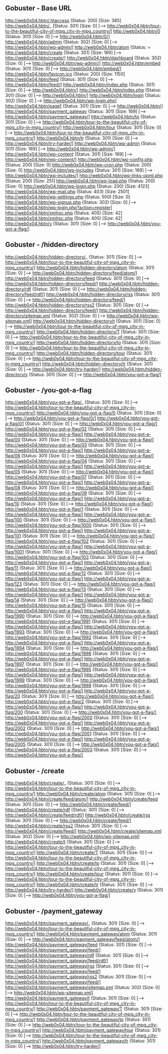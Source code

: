 ## Gobuster - Base URL
http://web0x04.hbtn/.htaccess            (Status: 200) [Size: 385]
http://web0x04.hbtn/_                    (Status: 301) [Size: 0] [--> http://web0x04.hbtn/tour-to-the-beautiful-city-of-mpg_city-in-mpg_country/]
http://web0x04.hbtn/0                    (Status: 301) [Size: 0] [--> http://web0x04.hbtn/0/]
http://web0x04.hbtn/admin                (Status: 302) [Size: 0] [--> http://web0x04.hbtn/wp-admin/]                                                            http://web0x04.hbtn/atom                 (Status: =
http://web0x04.hbtn/create               (Status: 301)  [Size: 169] [--> http://web0x04.hbtn/create/]
http://web0x04.hbtn/dashboard            (Status: 302) [Size: 0] [--> http://web0x04.hbtn/wp-admin/]
http://web0x04.hbtn/embed                (Status: 301) [Size: 0] [--> http://web0x04.hbtn/embed/]
http://web0x04.hbtn/favicon.ico          (Status: 200) [Size: 1150]
http://web0x04.hbtn/feed                 (Status: 301) [Size: 0] [--> http://web0x04.hbtn/feed/]
http://web0x04.hbtn/index.php            (Status: 301) [Size: 0] [--> http://web0x04.hbtn/]
http://web0x04.hbtn/index.php            (Status: 301) [Size: 0] [--> http://web0x04.hbtn/]
http://web0x04.hbtn/login                (Status: 302) [Size: 0] [--> http://web0x04.hbtn/wp-login.php]
http://web0x04.hbtn/page1                (Status: 301) [Size: 0] [--> http://web0x04.hbtn/]
http://web0x04.hbtn/payment_gateway      (Status: 301) [Size: 169] [--> http://web0x04.hbtn/payment_gateway/]
http://web0x04.hbtn/to                   (Status: 301) [Size: 0] [--> http://web0x04.hbtn/tour-to-the-beautiful-city-of-mpg_city-in-mpg_country/]
http://web0x04.hbtn/tour                 (Status: 301) [Size: 0] [--> http://web0x04.hbtn/tour-to-the-beautiful-city-of-mpg_city-in-mpg_country/]
http://web0x04.hbtn/tr                   (Status: 301) [Size: 0] [--> http://web0x04.hbtn/try-harder/]
http://web0x04.hbtn/wp-admin             (Status: 301) [Size: 169] [--> http://web0x04.hbtn/wp-admin/]
http://web0x04.hbtn/wp-content           (Status: 301) [Size: 169] [--> http://web0x04.hbtn/wp-content/]
http://web0x04.hbtn/wp-config.php        (Status: 200) [Size: 0]
http://web0x04.hbtn/wp-cron.php          (Status: 200) [Size: 0]
http://web0x04.hbtn/wp-includes          (Status: 301) [Size: 169] [--> http://web0x04.hbtn/wp-includes/]
http://web0x04.hbtn/wp-links-opml.php    (Status: 200) [Size: 251]
http://web0x04.hbtn/wp-load.php          (Status: 200) [Size: 0]
http://web0x04.hbtn/wp-login.php         (Status: 200) [Size: 4123]
http://web0x04.hbtn/wp-mail.php          (Status: 403) [Size: 2501]
http://web0x04.hbtn/wp-settings.php      (Status: 500) [Size: 0]
http://web0x04.hbtn/wp-signup.php        (Status: 302) [Size: 0] [--> http://web0x04.hbtn/wp-login.php?action=register]
http://web0x04.hbtn/xmlrpc.php           (Status: 405) [Size: 42]
http://web0x04.hbtn/xmlrpc.php           (Status: 405) [Size: 42]
http://web0x04.hbtn/y                    (Status: 301) [Size: 0] [--> http://web0x04.hbtn/you-got-a-flag/]

## Gobuster - /hidden-directory
http://web0x04.hbtn/hidden-directory/_                    (Status: 301) [Size: 0] [--> http://web0x04.hbtn/tour-to-the-beautiful-city-of-mpg_city-in-mpg_country/]
http://web0x04.hbtn/hidden-directory/atom                 (Status: 301) [Size: 0] [--> http://web0x04.hbtn/hidden-directory/feed/atom/]
http://web0x04.hbtn/hidden-directory/feed                 (Status: 301) [Size: 0] [--> http://web0x04.hbtn/hidden-directory/feed/]
http://web0x04.hbtn/hidden-directory/rdf                  (Status: 301) [Size: 0] [--> http://web0x04.hbtn/hidden-directory/feed/rdf/]
http://web0x04.hbtn/hidden-directory/rss                  (Status: 301) [Size: 0] [--> http://web0x04.hbtn/hidden-directory/feed/]
http://web0x04.hbtn/hidden-directory/rss2                 (Status: 301) [Size: 0] [--> http://web0x04.hbtn/hidden-directory/feed/]
http://web0x04.hbtn/hidden-directory/sitemap.xml          (Status: 302) [Size: 0] [--> http://web0x04.hbtn/wp-sitemap.xml]
http://web0x04.hbtn/hidden-directory/t                    (Status: 301) [Size: 0] [--> http://web0x04.hbtn/tour-to-the-beautiful-city-of-mpg_city-in-mpg_country/]
http://web0x04.hbtn/hidden-directory/T                    (Status: 301) [Size: 0] [--> http://web0x04.hbtn/tour-to-the-beautiful-city-of-mpg_city-in-mpg_country/]
http://web0x04.hbtn/hidden-directory/to                   (Status: 301) [Size: 0] [--> http://web0x04.hbtn/tour-to-the-beautiful-city-of-mpg_city-in-mpg_country/]
http://web0x04.hbtn/hidden-directory/tour                 (Status: 301) [Size: 0] [--> http://web0x04.hbtn/tour-to-the-beautiful-city-of-mpg_city-in-mpg_country/]
http://web0x04.hbtn/hidden-directory/tr                   (Status: 301) [Size: 0] [--> http://web0x04.hbtn/try-harder/]
http://web0x04.hbtn/hidden-directory/y                    (Status: 301) [Size: 0] [--> http://web0x04.hbtn/you-got-a-flag/]

## Gobuster - /you-got-a-flag
http://web0x04.hbtn/you-got-a-flag/_                    (Status: 301) [Size: 0] [--> http://web0x04.hbtn/tour-to-the-beautiful-city-of-mpg_city-in-mpg_country/]
http://web0x04.hbtn/you-got-a-flag/0                    (Status: 301) [Size: 0] [--> http://web0x04.hbtn/you-got-a-flag/0/]
http://web0x04.hbtn/you-got-a-flag/01                   (Status: 301) [Size: 0] [--> http://web0x04.hbtn/you-got-a-flag/]
http://web0x04.hbtn/you-got-a-flag/02                   (Status: 301) [Size: 0] [--> http://web0x04.hbtn/you-got-a-flag/]
http://web0x04.hbtn/you-got-a-flag/00                   (Status: 301) [Size: 0] [--> http://web0x04.hbtn/you-got-a-flag/]
http://web0x04.hbtn/you-got-a-flag/03                   (Status: 301) [Size: 0] [--> http://web0x04.hbtn/you-got-a-flag/]
http://web0x04.hbtn/you-got-a-flag/06                   (Status: 301) [Size: 0] [--> http://web0x04.hbtn/you-got-a-flag/]
http://web0x04.hbtn/you-got-a-flag/04                   (Status: 301) [Size: 0] [--> http://web0x04.hbtn/you-got-a-flag/]
http://web0x04.hbtn/you-got-a-flag/05                   (Status: 301) [Size: 0] [--> http://web0x04.hbtn/you-got-a-flag/]
http://web0x04.hbtn/you-got-a-flag/07                   (Status: 301) [Size: 0] [--> http://web0x04.hbtn/you-got-a-flag/]
http://web0x04.hbtn/you-got-a-flag/08                   (Status: 301) [Size: 0] [--> http://web0x04.hbtn/you-got-a-flag/]
http://web0x04.hbtn/you-got-a-flag/09                   (Status: 301) [Size: 0] [--> http://web0x04.hbtn/you-got-a-flag/]
http://web0x04.hbtn/you-got-a-flag/10                   (Status: 301) [Size: 0] [--> http://web0x04.hbtn/you-got-a-flag/]
http://web0x04.hbtn/you-got-a-flag/1                    (Status: 301) [Size: 0] [--> http://web0x04.hbtn/you-got-a-flag/]
http://web0x04.hbtn/you-got-a-flag/100                  (Status: 301) [Size: 0] [--> http://web0x04.hbtn/you-got-a-flag/]
http://web0x04.hbtn/you-got-a-flag/1000                 (Status: 301) [Size: 0] [--> http://web0x04.hbtn/you-got-a-flag/]
http://web0x04.hbtn/you-got-a-flag/101                  (Status: 301) [Size: 0] [--> http://web0x04.hbtn/you-got-a-flag/]
http://web0x04.hbtn/you-got-a-flag/102                  (Status: 301) [Size: 0] [--> http://web0x04.hbtn/you-got-a-flag/]
http://web0x04.hbtn/you-got-a-flag/1001                 (Status: 301) [Size: 0] [--> http://web0x04.hbtn/you-got-a-flag/]
http://web0x04.hbtn/you-got-a-flag/103                  (Status: 301) [Size: 0] [--> http://web0x04.hbtn/you-got-a-flag/]
http://web0x04.hbtn/you-got-a-flag/11                   (Status: 301) [Size: 0] [--> http://web0x04.hbtn/you-got-a-flag/]
http://web0x04.hbtn/you-got-a-flag/12                   (Status: 301) [Size: 0] [--> http://web0x04.hbtn/you-got-a-flag/]
http://web0x04.hbtn/you-got-a-flag/123                  (Status: 301) [Size: 0] [--> http://web0x04.hbtn/you-got-a-flag/]
http://web0x04.hbtn/you-got-a-flag/13                   (Status: 301) [Size: 0] [--> http://web0x04.hbtn/you-got-a-flag/]
http://web0x04.hbtn/you-got-a-flag/14                   (Status: 301) [Size: 0] [--> http://web0x04.hbtn/you-got-a-flag/]
http://web0x04.hbtn/you-got-a-flag/15                   (Status: 301) [Size: 0] [--> http://web0x04.hbtn/you-got-a-flag/]
http://web0x04.hbtn/you-got-a-flag/1990                 (Status: 301) [Size: 0] [--> http://web0x04.hbtn/you-got-a-flag/]
http://web0x04.hbtn/you-got-a-flag/1991                 (Status: 301) [Size: 0] [--> http://web0x04.hbtn/you-got-a-flag/]
http://web0x04.hbtn/you-got-a-flag/1993                 (Status: 301) [Size: 0] [--> http://web0x04.hbtn/you-got-a-flag/]
http://web0x04.hbtn/you-got-a-flag/1992                 (Status: 301) [Size: 0] [--> http://web0x04.hbtn/you-got-a-flag/]
http://web0x04.hbtn/you-got-a-flag/1994                 (Status: 301) [Size: 0] [--> http://web0x04.hbtn/you-got-a-flag/]
http://web0x04.hbtn/you-got-a-flag/1996                 (Status: 301) [Size: 0] [--> http://web0x04.hbtn/you-got-a-flag/]
http://web0x04.hbtn/you-got-a-flag/1997                 (Status: 301) [Size: 0] [--> http://web0x04.hbtn/you-got-a-flag/]
http://web0x04.hbtn/you-got-a-flag/1995                 (Status: 301) [Size: 0] [--> http://web0x04.hbtn/you-got-a-flag/]
http://web0x04.hbtn/you-got-a-flag/1999                 (Status: 301) [Size: 0] [--> http://web0x04.hbtn/you-got-a-flag/]
http://web0x04.hbtn/you-got-a-flag/1998                 (Status: 301) [Size: 0] [--> http://web0x04.hbtn/you-got-a-flag/]
http://web0x04.hbtn/you-got-a-flag/20                   (Status: 301) [Size: 0] [--> http://web0x04.hbtn/you-got-a-flag/]
http://web0x04.hbtn/you-got-a-flag/2                    (Status: 301) [Size: 0] [--> http://web0x04.hbtn/you-got-a-flag/]
http://web0x04.hbtn/you-got-a-flag/200                  (Status: 301) [Size: 0] [--> http://web0x04.hbtn/you-got-a-flag/]
http://web0x04.hbtn/you-got-a-flag/2000                 (Status: 301) [Size: 0] [--> http://web0x04.hbtn/you-got-a-flag/]
http://web0x04.hbtn/you-got-a-flag/2002                 (Status: 301) [Size: 0] [--> http://web0x04.hbtn/you-got-a-flag/]
http://web0x04.hbtn/you-got-a-flag/2001                 (Status: 301) [Size: 0] [--> http://web0x04.hbtn/you-got-a-flag/]
http://web0x04.hbtn/you-got-a-flag/2005                 (Status: 301) [Size: 0] [--> http://web0x04.hbtn/you-got-a-flag/]
http://web0x04.hbtn/you-got-a-flag/2003                 (Status: 301) [Size: 0] [--> http://web0x04.hbtn/you-got-a-flag/]

## Gobuster - /create
http://web0x04.hbtn/create/_                    (Status: 301) [Size: 0] [--> http://web0x04.hbtn/tour-to-the-beautiful-city-of-mpg_city-in-mpg_country/]
http://web0x04.hbtn/create/atom                 (Status: 301) [Size: 0] [--> http://web0x04.hbtn/create/feed/atom/]
http://web0x04.hbtn/create/feed                 (Status: 301) [Size: 0] [--> http://web0x04.hbtn/create/feed/]
http://web0x04.hbtn/create/rdf                  (Status: 301) [Size: 0] [--> http://web0x04.hbtn/create/feed/rdf/]
http://web0x04.hbtn/create/rss                  (Status: 301) [Size: 0] [--> http://web0x04.hbtn/create/feed/]
http://web0x04.hbtn/create/rss2                 (Status: 301) [Size: 0] [--> http://web0x04.hbtn/create/feed/]
http://web0x04.hbtn/create/sitemap.xml          (Status: 302) [Size: 0] [--> http://web0x04.hbtn/wp-sitemap.xml]
http://web0x04.hbtn/create/t                    (Status: 301) [Size: 0] [--> http://web0x04.hbtn/tour-to-the-beautiful-city-of-mpg_city-in-mpg_country/]
http://web0x04.hbtn/create/T                    (Status: 301) [Size: 0] [--> http://web0x04.hbtn/tour-to-the-beautiful-city-of-mpg_city-in-mpg_country/]
http://web0x04.hbtn/create/to                   (Status: 301) [Size: 0] [--> http://web0x04.hbtn/tour-to-the-beautiful-city-of-mpg_city-in-mpg_country/]
http://web0x04.hbtn/create/tour                 (Status: 301) [Size: 0] [--> http://web0x04.hbtn/tour-to-the-beautiful-city-of-mpg_city-in-mpg_country/]
http://web0x04.hbtn/create/tr                   (Status: 301) [Size: 0] [--> http://web0x04.hbtn/try-harder/]
http://web0x04.hbtn/create/y                    (Status: 301) [Size: 0] [--> http://web0x04.hbtn/you-got-a-flag/]

## Gobuster - /payment_gateway
http://web0x04.hbtn/payment_gateway/_                    (Status: 301) [Size: 0] [--> http://web0x04.hbtn/tour-to-the-beautiful-city-of-mpg_city-in-mpg_country/]
http://web0x04.hbtn/payment_gateway/atom                 (Status: 301) [Size: 0] [--> http://web0x04.hbtn/payment_gateway/feed/atom/]
http://web0x04.hbtn/payment_gateway/feed                 (Status: 301) [Size: 0] [--> http://web0x04.hbtn/payment_gateway/feed/]
http://web0x04.hbtn/payment_gateway/rdf                  (Status: 301) [Size: 0] [--> http://web0x04.hbtn/payment_gateway/feed/rdf/]
http://web0x04.hbtn/payment_gateway/rss                  (Status: 301) [Size: 0] [--> http://web0x04.hbtn/payment_gateway/feed/]
http://web0x04.hbtn/payment_gateway/rss2                 (Status: 301) [Size: 0] [--> http://web0x04.hbtn/payment_gateway/feed/]
http://web0x04.hbtn/payment_gateway/sitemap.xml          (Status: 302) [Size: 0] [--> http://web0x04.hbtn/wp-sitemap.xml]
http://web0x04.hbtn/payment_gateway/t                    (Status: 301) [Size: 0] [--> http://web0x04.hbtn/tour-to-the-beautiful-city-of-mpg_city-in-mpg_country/]
http://web0x04.hbtn/payment_gateway/T                    (Status: 301) [Size: 0] [--> http://web0x04.hbtn/tour-to-the-beautiful-city-of-mpg_city-in-mpg_country/]
http://web0x04.hbtn/payment_gateway/to                   (Status: 301) [Size: 0] [--> http://web0x04.hbtn/tour-to-the-beautiful-city-of-mpg_city-in-mpg_country/]
http://web0x04.hbtn/payment_gateway/tour                 (Status: 301) [Size: 0] [--> http://web0x04.hbtn/tour-to-the-beautiful-city-of-mpg_city-in-mpg_country/]
http://web0x04.hbtn/payment_gateway/tr                   (Status: 301) [Size: 0] [--> http://web0x04.hbtn/try-harder/]
